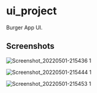 # ui_project

Burger App UI.

## Screenshots

![Screenshot_20220501-215436 1](https://user-images.githubusercontent.com/72159017/166154547-3ef79a6f-4e18-4f85-ba51-a37bfff9aada.jpg)


![Screenshot_20220501-215444 1](https://user-images.githubusercontent.com/72159017/166154586-af6f939c-c265-4224-b0c4-264a07b274aa.jpg)


![Screenshot_20220501-215453 1](https://user-images.githubusercontent.com/72159017/166154630-94287ba9-5e77-43d0-8cc5-bda08c75aba1.jpg)
